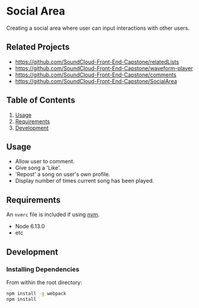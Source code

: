 # Social Area

Creating a social area where user can input interactions with other users.

## Related Projects

  - https://github.com/SoundCloud-Front-End-Capstone/relatedLists
  - https://github.com/SoundCloud-Front-End-Capstone/waveform-player
  - https://github.com/SoundCloud-Front-End-Capstone/comments
  - https://github.com/SoundCloud-Front-End-Capstone/SocialArea

## Table of Contents

1. [Usage](#usage)
1. [Requirements](#requirements)
1. [Development](#development)

## Usage

- Allow user to comment.
- Give song a 'Like'.
- 'Repost' a song on user's own profile.
- Display number of times current song has been played.

## Requirements

An `nvmrc` file is included if using [nvm](https://github.com/creationix/nvm).

- Node 6.13.0
- etc

## Development

### Installing Dependencies

From within the root directory:

```sh
npm install -g webpack
npm install
```
